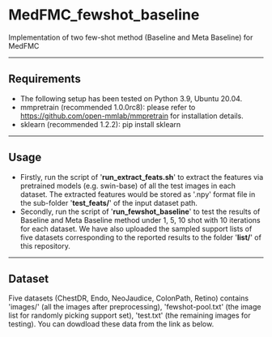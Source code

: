 # MedFMC_fewshot_baseline
Implementation of two few-shot method (Baseline and Meta Baseline) for MedFMC
****
## Requirements
* The following setup has been tested on Python 3.9, Ubuntu 20.04.  
* mmpretrain (recommended 1.0.0rc8): please refer to https://github.com/open-mmlab/mmpretrain for installation details.     
* sklearn (recommended 1.2.2): pip install sklearn  
****
## Usage 
* Firstly, run the script of '**run_extract_feats.sh**' to extract the features via pretrained models (e.g. swin-base) of all the test images in each dataset. The extracted features would be stored as '.npy' format file in the sub-folder '**test_feats/**' of the input dataset path.   
* Secondly, run the script of '**run_fewshot_baseline**' to test the results of Baseline and Meta Baseline method under 1, 5, 10 shot with 10 iterations for each dataset. We have also uploaded the sampled support lists of five datasets corresponding to the reported results to the folder '**list/**' of this repository.
****
## Dataset
Five datasets (ChestDR, Endo, NeoJaudice, ColonPath, Retino) contains 'images/' (all the images after preprocessing), 'fewshot-pool.txt' (the image list for randomly picking support set), 'test.txt' (the remaining images for testing). You can dowdload these data from the link as below.  
